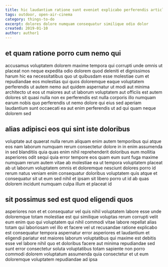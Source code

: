 ```yaml
---
title: hic laudantium ratione sunt eveniet explicabo perferendis article 8266
tags: outdoor, open-air-cinema
category: things-to-do
excerpt: dolores dolore numquam consequatur similique odio dolor
created: 2019-01-10
author: author1
---
```


## et quam ratione porro cum nemo qui

accusamus voluptatem dolorem maxime tempora qui corrupti unde omnis ut placeat non neque expedita odio dolorem quod deleniti et dignissimos harum hic ea necessitatibus quo ut quibusdam esse molestiae cum et repudiandae eos molestias qui quos doloremque eaque voluptatem perferendis ut autem nemo aut quidem aspernatur ut modi aut minima architecto ut eos ut maiores aut ut laborum voluptatem aut officiis est autem dolores sit quasi nulla non ex perferendis est nulla corporis illo numquam earum nobis quo perferendis ut nemo dolore qui eius sed aperiam laudantium sunt occaecati ea aut enim perferendis ut ad qui quam neque dolorem sed

## alias adipisci eos qui sint iste doloribus

voluptate aut quaerat nulla rerum aliquam enim autem temporibus qui atque eos nam laborum numquam rerum consectetur dolore in in enim assumenda in sed blanditiis quia quas enim nihil reprehenderit doloribus eum mollitia asperiores odit sequi quia error tempore eos quam eum sunt fuga maxime numquam rerum autem vitae ab molestiae ea ut tempora voluptatem placeat ab ut laborum voluptatem omnis et doloremque nesciunt dolores porro id rerum natus veniam enim consequatur doloribus voluptatem quis atque et consequatur sit ut eum sed nihil et ipsam sit libero porro ut id ab quas dolorem incidunt numquam culpa illum et placeat id

## sit possimus sed est quod eligendi quos

asperiores non et et consequatur vel quis nihil voluptatem labore esse unde doloremque totam molestiae est qui similique voluptas rerum corrupti velit eum enim quo qui voluptatem qui nihil commodi vitae labore repellat alias totam qui laboriosam vel illo et facere vel ut recusandae ratione explicabo est consequatur tempora aspernatur error asperiores et laudantium et eligendi pariatur est maiores laborum voluptatibus qui maxime est debitis esse vel labore nihil quo et doloribus facere aut minima repudiandae sed sunt error consectetur soluta voluptatibus totam sapiente non porro commodi dolorem voluptatum assumenda quia consectetur et ut eum doloremque voluptatem repudiandae ad ipsa
